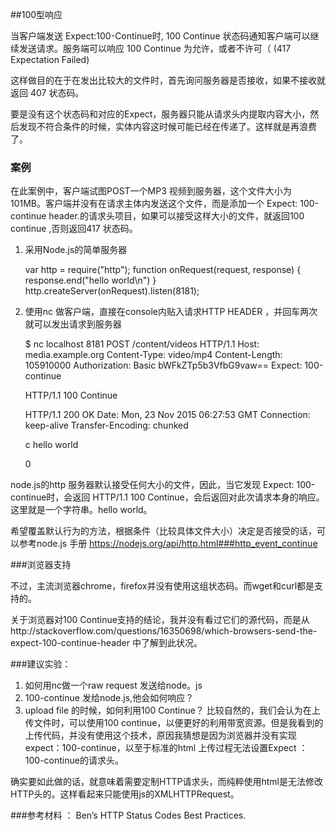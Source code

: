 ##100型响应

当客户端发送 Expect:100-Continue时,  100 Continue 状态码通知客户端可以继续发送请求。服务端可以响应 100 Continue 为允许，或者不许可（ (417 Expectation Failed) 

这样做目的在于在发出比较大的文件时，首先询问服务器是否接收，如果不接收就返回 407 状态码。

要是没有这个状态码和对应的Expect，服务器只能从请求头内提取内容大小，然后发现不符合条件的时候，实体内容这时候可能已经在传递了。这样就是再浪费了。

### 案例

在此案例中，客户端试图POST一个MP3 视频到服务器，这个文件大小为101MB。客户端并没有在请求主体内发送这个文件，而是添加一个 Expect: 100-continue header.的请求头项目，如果可以接受这样大小的文件，就返回100 continue ,否则返回417 状态码。

1. 采用Node.js的简单服务器

    var http = require("http");
    function onRequest(request, response) {
    response.end("hello world\n")
    }
    http.createServer(onRequest).listen(8181);

2. 使用nc 做客户端，直接在console内贴入请求HTTP HEADER ，并回车两次就可以发出请求到服务器

    $ nc  localhost 8181
    POST /content/videos HTTP/1.1
    Host: media.example.org
    Content-Type: video/mp4
    Content-Length: 105910000
    Authorization: Basic bWFkZTp5b3VfbG9vaw==
    Expect: 100-continue

    HTTP/1.1 100 Continue

    HTTP/1.1 200 OK
    Date: Mon, 23 Nov 2015 06:27:53 GMT
    Connection: keep-alive
    Transfer-Encoding: chunked

    c
    hello world

    0

node.js的http 服务器默认接受任何大小的文件，因此，当它发现 Expect: 100-continue时，会返回 HTTP/1.1 100 Continue，会后返回对此次请求本身的响应。这里就是一个字符串。hello world。

希望覆盖默认行为的方法，根据条件（比较具体文件大小）决定是否接受的话，可以参考node.js 手册 https://nodejs.org/api/http.html###http_event_continue

###浏览器支持

不过，主流浏览器chrome，firefox并没有使用这组状态码。而wget和curl都是支持的。

关于浏览器对100 Continue支持的结论，我并没有看过它们的源代码，而是从http://stackoverflow.com/questions/16350698/which-browsers-send-the-expect-100-continue-header 中了解到此状况。

###建议实验：
1. 如何用nc做一个raw request 发送给node。js
2. 100-continue 发给node.js,他会如何响应？
3. upload file 的时候，如何利用100 Continue？
比较自然的，我们会认为在上传文件时，可以使用100 continue，以便更好的利用带宽资源。但是我看到的上传代码，并没有使用这个技术，原因我猜想是因为浏览器并没有实现expect：100-continue，以至于标准的html 上传过程无法设置Expect ：100-continue的请求头。

确实要如此做的话，就意味着需要定制HTTP请求头，而纯粹使用html是无法修改HTTP头的。这样看起来只能使用js的XMLHTTPRequest。

###参考材料 ： 
Ben’s HTTP Status Codes Best Practices.
